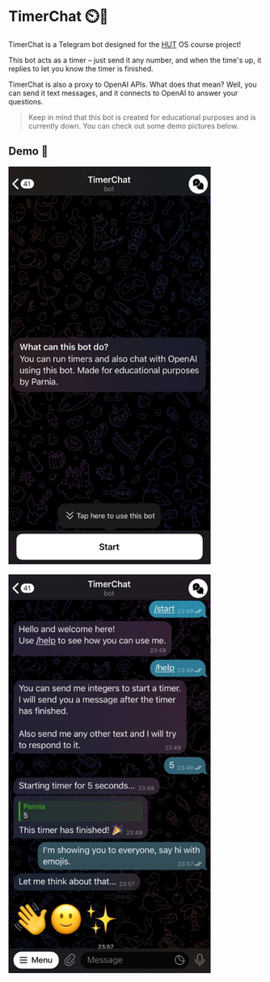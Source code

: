 # TimerChat ⏲️💬

TimerChat is a Telegram bot designed for the [HUT](https://hut.ac.ir) OS course project!

This bot acts as a timer – just send it any number, and when the time's up, it replies to let you know the timer is finished.

TimerChat is also a proxy to OpenAI APIs. What does that mean? Well, you can send it text messages, and it connects to OpenAI to answer your questions.

> Keep in mind that this bot is created for educational purposes and is currently down. You can check out some demo pictures below.

## Demo 🚀

<div style="display: flex; gap: 20px; flex-wrap: wrap;">
    <img src="./Images/Screenshot01.jpg" alt="Screenshot01" style="width: 100%; max-width: 400px; flex: 1;"/>
    <img src="./Images/Screenshot02.jpg" alt="Screenshot02" style="width: 100%; max-width: 400px; flex: 1;"/>
</div>